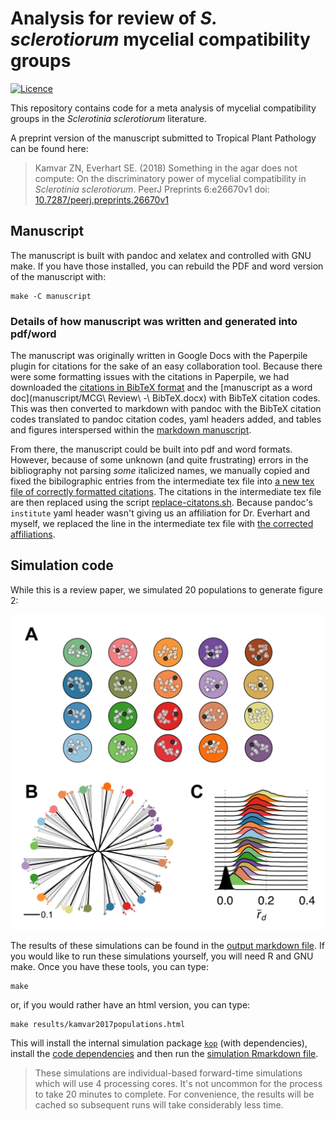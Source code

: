 # Analysis for review of *S. sclerotiorum* mycelial compatibility groups

[![Licence](https://img.shields.io/github/license/mashape/apistatus.svg)](http://choosealicense.com/licenses/mit/)

This repository contains code for a meta analysis of mycelial compatibility
groups in the *Sclerotinia sclerotiorum* literature.

A preprint version of the manuscript submitted to Tropical Plant Pathology can be found here:

> Kamvar ZN, Everhart SE. (2018) Something in the agar does not compute: On the
> discriminatory power of mycelial compatibility in _Sclerotinia sclerotiorum_.
> PeerJ Preprints 6:e26670v1 doi: [10.7287/peerj.preprints.26670v1](https://doi.org/10.7287/peerj.preprints.26670v1)

## Manuscript

The manuscript is built with pandoc and xelatex and controlled with GNU make.
If you have those installed, you can rebuild the PDF and word version of the
manuscript with:

```
make -C manuscript
```

### Details of how manuscript was written and generated into pdf/word

The manuscript was originally written in Google Docs with the Paperpile plugin
for citations for the sake of an easy collaboration tool. Because there were
some formatting issues with the citations in Paperpile, we had downloaded the
[citations in BibTeX format](manuscript/references.bib)  and the [manuscript as
a word doc](manuscript/MCG\ Review\ -\ BibTeX.docx) with  BibTeX citation codes.
This was then converted to markdown with pandoc with the BibTeX citation codes
translated to pandoc citation codes, yaml headers added, and tables and figures
interspersed within the [markdown manuscript](manuscript/review.md).

From there, the manuscript could be built into pdf and word formats. However,
because of some unknown (and quite frustrating) errors in the bibliography not
parsing *some* italicized names, we manually copied and fixed the bibilographic
entries from the intermediate tex file into [a new tex file of correctly
formatted citations](manuscript/formatted-citations.tex). The citations in the
intermediate tex file are then replaced using the script
[replace-citatons.sh](manuscript/replace-citations.sh). Because pandoc's
`institute` yaml header wasn't giving us an affiliation for Dr. Everhart and
myself, we replaced the line in the intermediate tex file with [the corrected
affiliations](manuscript/formatted-citations.tex).

## Simulation code

While this is a review paper, we simulated 20 populations to generate figure 2:

![Figure 2 showing twenty simulated clonal populations (large shaded circles) with no migration between them](results/figures/iatree.png)

The results of these simulations can be found in the [output markdown
file](results/kamvar2017population.md). If you would like to run these
simulations yourself, you will need R and GNU make. Once you have these tools,
you can type:

```
make
```

or, if you would rather have an html version, you can type:

```
make results/kamvar2017populations.html
```

This will install the internal simulation package [`kop`](code/kop/DESCRIPTION)
(with dependencies), install the [code dependencies](DESCRIPTION) and then run
the [simulation Rmarkdown file](code/kamvar2017populations.Rmd).

> These simulations are individual-based forward-time simulations which will
> use 4 processing cores. It's not uncommon for the process to take 20
> minutes to complete. For convenience, the results will be cached so
> subsequent runs will take considerably less time.

